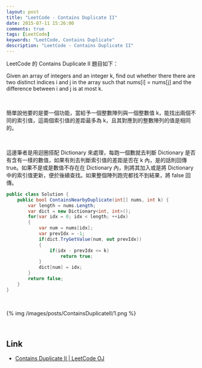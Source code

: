 ```yaml
---
layout: post
title: "LeetCode - Contains Duplicate II"
date: 2015-07-11 15:26:00
comments: true
tags: [LeetCode]
keywords: "LeetCode, Contains Duplicate"
description: "LeetCode - Contains Duplicate II"
---
```


LeetCode 的 Contains Duplicate II 題目如下：  

<!-- More -->

Given an array of integers and an integer k, find out whether there there are two distinct indices i and j in the array such that nums[i] = nums[j] and the difference between i and j is at most k.  

<br/>

簡單說他要的是要一個功能，當給予一個整數陣列與一個整數值 k，能找出兩個不同的索引值，這兩個索引值的差距最多為 k，且其對應到的整數陣列的值是相同的。  

<br/>


這邊筆者是用迴圈搭配 Dictionary 來處理，每跑一個數就去判斷 Dictionary 是否有含有一樣的數值，如果有則去判斷索引值的差距是否在 k 內，是的話則回傳 true。如果不是或是數值不存在在 Dictionary 內，則將其加入或是將 Dictionary 中的索引值更新，便於後續查找。如果整個陣列跑完都找不到結果，將 false 回傳。      

```c#
public class Solution {
    public bool ContainsNearbyDuplicate(int[] nums, int k) {
        var length = nums.Length;
        var dict = new Dictionary<int, int>();
        for(var idx = 0; idx < length; ++idx)
        {
            var num = nums[idx];
            var prevIdx = -1;
            if(dict.TryGetValue(num, out prevIdx))
            {
                if(idx - prevIdx <= k)
                    return true;
            }
            dict[num] = idx;
        }
        return false;
    }
}
```

<br/>

{% img /images/posts/ContainsDuplicateII/1.png %}

<br/>

Link
----
* [Contains Duplicate II | LeetCode OJ](https://leetcode.com/problems/contains-duplicate-ii/)
